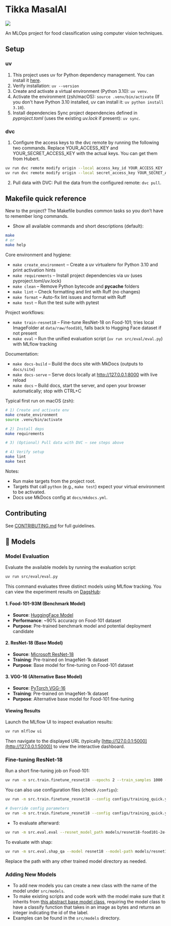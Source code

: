 # Tikka MasalAI

<a target="_blank" href="https://cookiecutter-data-science.drivendata.org/">
    <img src="https://img.shields.io/badge/CCDS-Project%20template-328F97?logo=cookiecutter" />
</a>

An MLOps project for food classification using computer vision techniques.

## Setup
### uv
1. This project uses uv for Python dependency management. You can install it [here](https://docs.astral.sh/uv/getting-started/installation/).
2. Verify installation: `uv --version`
3. Create and activate a virtual environment (Python 3.10): `uv venv`.
4. Activate the environment (zsh/macOS): `source .venv/bin/activate` (If you don't have Python 3.10 installed, uv can install it: `uv python install 3.10`).
5. Install dependencies
Sync project dependencies defined in *pyproject.toml* (uses the existing *uv.lock* if present): `uv sync`.

### dvc
1. Configure the access keys to the dvc remote by running the following two commands. Replace YOUR_ACCESS_KEY and YOUR_SECRET_ACCESS_KEY with the actual keys. You can get them from Hubert.
```bash
uv run dvc remote modify origin --local access_key_id YOUR_ACCESS_KEY
uv run dvc remote modify origin --local secret_access_key YOUR_SECRET_ACCESS_KEY
```
2. Pull data with DVC: Pull the data from the configured remote: `dvc pull`.

## Makefile quick reference
New to the project? The Makefile bundles common tasks so you don’t have to remember long commands.

- Show all available commands and short descriptions (default):

```bash
make
# or
make help
```

Core environment and hygiene:
- `make create_environment` – Create a uv virtualenv for Python 3.10 and print activation hints
- `make requirements` – Install project dependencies via uv (uses pyproject.toml/uv.lock)
- `make clean` – Remove Python bytecode and __pycache__ folders
- `make lint` – Check formatting and lint with Ruff (no changes)
- `make format` – Auto-fix lint issues and format with Ruff
- `make test` – Run the test suite with pytest

Project workflows:
- `make train-resnet18` – Fine-tune ResNet-18 on Food-101; tries local ImageFolder at `data/raw/food101`, falls back to Hugging Face dataset if not present
- `make eval` – Run the unified evaluation script (`uv run src/eval/eval.py`) with MLflow tracking

Documentation:
- `make docs-build` – Build the docs site with MkDocs (outputs to `docs/site`)
- `make docs-serve` – Serve docs locally at http://127.0.0.1:8000 with live reload
- `make docs` – Build docs, start the server, and open your browser automatically; stop with CTRL+C

Typical first run on macOS (zsh):
```bash
# 1) Create and activate env
make create_environment
source .venv/bin/activate

# 2) Install deps
make requirements

# 3) (Optional) Pull data with DVC – see steps above

# 4) Verify setup
make lint
make test
```

Notes:
- Run make targets from the project root.
- Targets that call `python` (e.g., `make test`) expect your virtual environment to be activated.
- Docs use MkDocs config at `docs/mkdocs.yml`.

## Contributing
See [CONTRIBUTING.md](CONTRIBUTING.md) for full guidelines.

## 🤖 Models

### Model Evaluation

Evaluate the available models by running the evaluation script:

```bash
uv run src/eval/eval.py
```

This command evaluates three distinct models using MLflow tracking. You can view the experiment results on [DagsHub](https://dagshub.com/HubertWojcik10/TikkaMasalAI/experiments):

#### 1. **Food-101-93M** (Benchmark Model)
- **Source**: [HuggingFace Model](https://huggingface.co/prithivMLmods/Food-101-93M)
- **Performance**: ~90% accuracy on Food-101 dataset
- **Purpose**: Pre-trained benchmark model and potential deployment candidate

#### 2. **ResNet-18** (Base Model)
- **Source**: [Microsoft ResNet-18](https://huggingface.co/microsoft/resnet-18)
- **Training**: Pre-trained on ImageNet-1k dataset
- **Purpose**: Base model for fine-tuning on Food-101 dataset

#### 3. **VGG-16** (Alternative Base Model)
- **Source**: [PyTorch VGG-16](https://docs.pytorch.org/vision/main/models/generated/torchvision.models.vgg16.html)
- **Training**: Pre-trained on ImageNet-1k dataset
- **Purpose**: Alternative base model for Food-101 fine-tuning

#### Viewing Results

Launch the MLflow UI to inspect evaluation results:

```bash
uv run mlflow ui
```

Then navigate to the displayed URL (typically [http://127.0.0.1:5000](http://127.0.0.1:5000)) to view the interactive dashboard.

### Fine-tuning ResNet-18

Run a short fine-tuning job on Food-101:

```bash
uv run -m src.train.finetune_resnet18 --epochs 2 --train_samples 1000 --eval_samples 200 --output_dir models/resnet18-food101-2e-1k
```

You can also use configuration files (check `/configs`):
```bash
uv run -m src.train.finetune_resnet18 --config configs/training_quick.yaml

# Override config parameters
uv run -m src.train.finetune_resnet18 --config configs/training_quick.yaml --epochs 5
```

- To evaluate afterward:

```bash
uv run -m src.eval.eval --resnet_model_path models/resnet18-food101-2e-1k
```

To evaluate with shap:
```bash
uv run -m src.eval.shap_qa --model resnet18 --model-path models/resnet18-food101-2e-1k
```

Replace the path with any other trained model directory as needed.

### Adding New Models
- To add new models you can create a new class with the name of the model under `src/models`.
- To make existing scripts and code work with the model make sure that it inherits from [this abstract base model class](src/models/food_classification_model.py), requiring the model class to have a classify function that takes in an image as bytes and returns an integer indicating the id of the label.
- Examples can be found in the `src/models` directory.